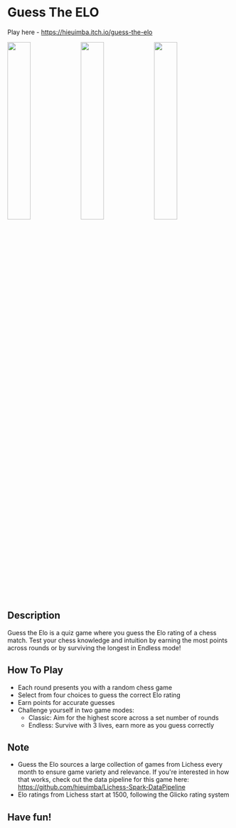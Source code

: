 # Guess The ELO
Play here - https://hieuimba.itch.io/guess-the-elo

<p float="left">
  <img src="https://github.com/user-attachments/assets/1ebf474a-65d4-455a-bf56-f831978bd95b" width="32%" /> 
  <img src="https://github.com/user-attachments/assets/22439375-7ff7-4d54-9587-2025f117a835" width="32%" /> 
  <img src="https://github.com/user-attachments/assets/aaa6f225-e1e7-4b4c-b136-f47646edc3ad" width="32%" />
</p>

## Description
Guess the Elo is a quiz game where you guess the Elo rating of a chess match. Test your chess knowledge and intuition by earning the most points across rounds or by surviving the longest in Endless mode!

## How To Play
- Each round presents you with a random chess game
- Select from four choices to guess the correct Elo rating 
- Earn points for accurate guesses
- Challenge yourself in two game modes:
  - Classic: Aim for the highest score across a set number of rounds
  - Endless: Survive with 3 lives, earn more as you guess correctly

## Note 
- Guess the Elo sources a large collection of games from Lichess every month to ensure game variety and relevance. If you're interested in how that works, check out the data pipeline for this game here: https://github.com/hieuimba/Lichess-Spark-DataPipeline
- Elo ratings from Lichess start at 1500, following the Glicko rating system
  
## Have fun!
